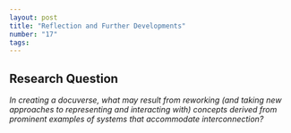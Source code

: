 ```yaml
---
layout: post
title: "Reflection and Further Developments"
number: "17"
tags:
---
```



## Research Question

*In creating a docuverse, what may result from reworking (and taking new approaches to representing and interacting with) concepts derived from prominent examples of systems that accommodate interconnection?*
